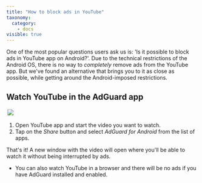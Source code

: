 ```yaml
---
title: "How to block ads in YouTube"
taxonomy:
  category:
    - docs
visible: true
---
```


One of the most popular questions users ask us is: 'Is it possible to block ads in YouTube app on Android?'. Due to the technical restrictions of the Android OS, there is no way to _completely_ remove ads from the YouTube app. But we've found an alternative that brings you to it as close as possible, while getting around the Android-imposed restrictions.

## Watch YouTube in the AdGuard app

<img src="https://cdn.adguard.com/public/Adguard/Blog/Android/3-6/share.gif" style="border: 1px solid #efefef; max-height: 700px; max-width: 350px; padding: 2px;">

1. Open YouTube app and start the video you want to watch.
2. Tap on the _Share_ button and select _AdGuard for Android_ from the list of apps.

That's it! A new window with the video will open where you'll be able to watch it without being interrupted by ads.

- You can also watch YouTube in a browser and there will be no ads if you have AdGuard installed and enabled.
